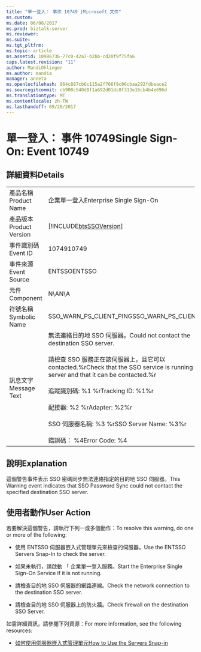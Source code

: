 ```yaml
---
title: "單一登入： 事件 10749 |Microsoft 文件"
ms.custom: 
ms.date: 06/08/2017
ms.prod: biztalk-server
ms.reviewer: 
ms.suite: 
ms.tgt_pltfrm: 
ms.topic: article
ms.assetid: 10986736-77c0-42a7-b2bb-cd20f9f75fa6
caps.latest.revision: "11"
author: MandiOhlinger
ms.author: mandia
manager: anneta
ms.openlocfilehash: 864c887cb6c115a2f766f9c06cbaa292fdbeace2
ms.sourcegitcommit: cb908c540d8f1a692d01dc8f313e16cb4b4e696d
ms.translationtype: MT
ms.contentlocale: zh-TW
ms.lasthandoff: 09/20/2017
---
```

# <a name="single-sign-on-event-10749"></a><span data-ttu-id="a8315-102">單一登入： 事件 10749</span><span class="sxs-lookup"><span data-stu-id="a8315-102">Single Sign-On: Event 10749</span></span>
## <a name="details"></a><span data-ttu-id="a8315-103">詳細資料</span><span class="sxs-lookup"><span data-stu-id="a8315-103">Details</span></span>  
  
|||  
|-|-|  
|<span data-ttu-id="a8315-104">產品名稱</span><span class="sxs-lookup"><span data-stu-id="a8315-104">Product Name</span></span>|<span data-ttu-id="a8315-105">企業單一登入</span><span class="sxs-lookup"><span data-stu-id="a8315-105">Enterprise Single Sign-On</span></span>|  
|<span data-ttu-id="a8315-106">產品版本</span><span class="sxs-lookup"><span data-stu-id="a8315-106">Product Version</span></span>|[!INCLUDE[btsSSOVersion](../includes/btsssoversion-md.md)]|  
|<span data-ttu-id="a8315-107">事件識別碼</span><span class="sxs-lookup"><span data-stu-id="a8315-107">Event ID</span></span>|<span data-ttu-id="a8315-108">10749</span><span class="sxs-lookup"><span data-stu-id="a8315-108">10749</span></span>|  
|<span data-ttu-id="a8315-109">事件來源</span><span class="sxs-lookup"><span data-stu-id="a8315-109">Event Source</span></span>|<span data-ttu-id="a8315-110">ENTSSO</span><span class="sxs-lookup"><span data-stu-id="a8315-110">ENTSSO</span></span>|  
|<span data-ttu-id="a8315-111">元件</span><span class="sxs-lookup"><span data-stu-id="a8315-111">Component</span></span>|<span data-ttu-id="a8315-112">N\A</span><span class="sxs-lookup"><span data-stu-id="a8315-112">N\A</span></span>|  
|<span data-ttu-id="a8315-113">符號名稱</span><span class="sxs-lookup"><span data-stu-id="a8315-113">Symbolic Name</span></span>|<span data-ttu-id="a8315-114">SSO_WARN_PS_CLIENT_PING</span><span class="sxs-lookup"><span data-stu-id="a8315-114">SSO_WARN_PS_CLIENT_PING</span></span>|  
|<span data-ttu-id="a8315-115">訊息文字</span><span class="sxs-lookup"><span data-stu-id="a8315-115">Message Text</span></span>|<span data-ttu-id="a8315-116">無法連絡目的地 SSO 伺服器。</span><span class="sxs-lookup"><span data-stu-id="a8315-116">Could not contact the destination SSO server.</span></span><br /><br /> <span data-ttu-id="a8315-117">請檢查 SSO 服務正在該伺服器上，且它可以 contacted.%r</span><span class="sxs-lookup"><span data-stu-id="a8315-117">Check that the SSO service is running on that server and that it can be contacted.%r</span></span><br /><br /> <span data-ttu-id="a8315-118">追蹤識別碼: %1 %r</span><span class="sxs-lookup"><span data-stu-id="a8315-118">Tracking ID: %1%r</span></span><br /><br /> <span data-ttu-id="a8315-119">配接器: %2 %r</span><span class="sxs-lookup"><span data-stu-id="a8315-119">Adapter: %2%r</span></span><br /><br /> <span data-ttu-id="a8315-120">SSO 伺服器名稱: %3 %r</span><span class="sxs-lookup"><span data-stu-id="a8315-120">SSO Server Name: %3%r</span></span><br /><br /> <span data-ttu-id="a8315-121">錯誤碼： %4</span><span class="sxs-lookup"><span data-stu-id="a8315-121">Error Code: %4</span></span>|  
  
## <a name="explanation"></a><span data-ttu-id="a8315-122">說明</span><span class="sxs-lookup"><span data-stu-id="a8315-122">Explanation</span></span>  
 <span data-ttu-id="a8315-123">這個警告事件表示 SSO 密碼同步無法連絡指定的目的地 SSO 伺服器。</span><span class="sxs-lookup"><span data-stu-id="a8315-123">This Warning event indicates that SSO Password Sync could not contact the specified destination SSO server.</span></span>  
  
## <a name="user-action"></a><span data-ttu-id="a8315-124">使用者動作</span><span class="sxs-lookup"><span data-stu-id="a8315-124">User Action</span></span>  
 <span data-ttu-id="a8315-125">若要解決這個警告，請執行下列一或多個動作：</span><span class="sxs-lookup"><span data-stu-id="a8315-125">To resolve this warning, do one or more of the following:</span></span>  
  
-   <span data-ttu-id="a8315-126">使用 ENTSSO 伺服器嵌入式管理單元來檢查的伺服器。</span><span class="sxs-lookup"><span data-stu-id="a8315-126">Use the ENTSSO Servers Snap-In to check the server.</span></span>  
  
-   <span data-ttu-id="a8315-127">如果未執行，請啟動 「 企業單一登入服務。</span><span class="sxs-lookup"><span data-stu-id="a8315-127">Start the Enterprise Single Sign-On Service if it is not running.</span></span>  
  
-   <span data-ttu-id="a8315-128">請檢查目的地 SSO 伺服器的網路連線。</span><span class="sxs-lookup"><span data-stu-id="a8315-128">Check the network connection to the destination SSO server.</span></span>  
  
-   <span data-ttu-id="a8315-129">請檢查目的地 SSO 伺服器上的防火牆。</span><span class="sxs-lookup"><span data-stu-id="a8315-129">Check firewall on the destination SSO Server.</span></span>  
  
 <span data-ttu-id="a8315-130">如需詳細資訊，請參閱下列資源：</span><span class="sxs-lookup"><span data-stu-id="a8315-130">For more information, see the following resources:</span></span>  
  
-   [<span data-ttu-id="a8315-131">如何使用伺服器嵌入式管理單元</span><span class="sxs-lookup"><span data-stu-id="a8315-131">How to Use the Servers Snap-in</span></span>](../core/how-to-use-the-servers-snap-in.md)